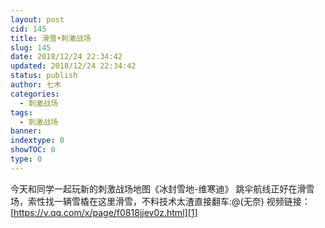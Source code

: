 ```yaml
---
layout: post
cid: 145
title: 滑雪•刺激战场
slug: 145
date: 2018/12/24 22:34:42
updated: 2018/12/24 22:34:42
status: publish
author: 七木
categories: 
  - 刺激战场
tags: 
  - 刺激战场
banner: 
indextype: 0
showTOC: 0
type: 0
---
```



今天和同学一起玩新的刺激战场地图《冰封雪地-维寒迪》
跳伞航线正好在滑雪场，索性找一辆雪橇在这里滑雪，不料技术太渣直接翻车:@(无奈)
视频链接：[https://v.qq.com/x/page/f0818jjev0z.html][1]


  [1]: https://v.qq.com/x/page/f0818jjev0z.html